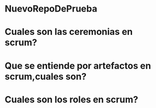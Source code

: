 # NuevoRepoDePrueba  

# Cuales son las ceremonias en scrum?

# Que se entiende por artefactos en scrum,cuales son?

# Cuales son los roles en scrum?
